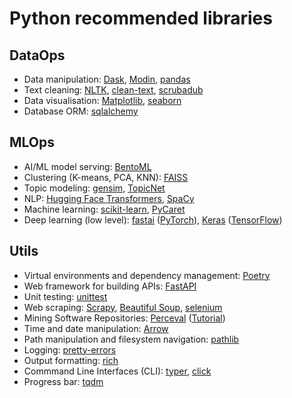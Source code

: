 # Python recommended libraries

## DataOps
* Data manipulation: [Dask](https://dask.org/), [Modin](https://github.com/modin-project/modin), [pandas](https://pandas.pydata.org/)
* Text cleaning: [NLTK](https://www.nltk.org/), [clean-text](https://github.com/jfilter/clean-text), [scrubadub](https://scrubadub.readthedocs.io/en/stable/)
* Data visualisation: [Matplotlib](https://matplotlib.org/), [seaborn](https://seaborn.pydata.org)
* Database ORM: [sqlalchemy](https://www.sqlalchemy.org/docs/latest/)


## MLOps
* AI/ML model serving: [BentoML](https://github.com/bentoml/BentoML)
* Clustering (K-means, PCA, KNN): [FAISS](https://github.com/facebookresearch/faiss)
* Topic modeling: [gensim](https://radimrehurek.com/gensim/), [TopicNet](https://github.com/machine-intelligence-laboratory/TopicNet)
* NLP: [Hugging Face Transformers](https://github.com/huggingface/transformers), [SpaCy](https://spacy.io)
* Machine learning: [scikit-learn](https://scikit-learn.org/), [PyCaret](https://pycaret.org/)
* Deep learning (low level): [fastai](https://github.com/fastai/fastai) ([PyTorch](https://pytorch.org/)), [Keras](https://keras.io/) ([TensorFlow](https://www.tensorflow.org/))


## Utils
* Virtual environments and dependency management: [Poetry](https://python-poetry.org/docs/)
* Web framework for building APIs: [FastAPI](https://fastapi.tiangolo.com)
* Unit testing: [unittest](https://docs.python.org/3/library/unittest.html#module-unittest)
* Web scraping: [Scrapy](https://scrapy.org/), [Beautiful Soup](https://www.crummy.com/software/BeautifulSoup/), [selenium](https://github.com/SeleniumHQ/selenium/)
* Mining Software Repositories: [Perceval](https://github.com/chaoss/grimoirelab-perceval) ([Tutorial](https://chaoss.github.io/grimoirelab-tutorial/))
* Time and date manipulation: [Arrow](https://github.com/arrow-py/arrow)
* Path manipulation and filesystem navigation: [pathlib](https://docs.python.org/3/library/pathlib.html)
* Logging: [pretty-errors](https://github.com/onelivesleft/PrettyErrors)
* Output formatting: [rich](https://github.com/willmcgugan/rich)
* Commmand Line Interfaces (CLI): [typer](https://typer.tiangolo.com/), [click](https://palletsprojects.com/p/click/)
* Progress bar: [tqdm](https://github.com/tqdm/tqdm)
